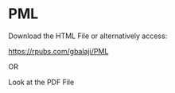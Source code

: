 # PML
Download the HTML File or alternatively access:

https://rpubs.com/gbalaji/PML

OR

Look at the PDF File
